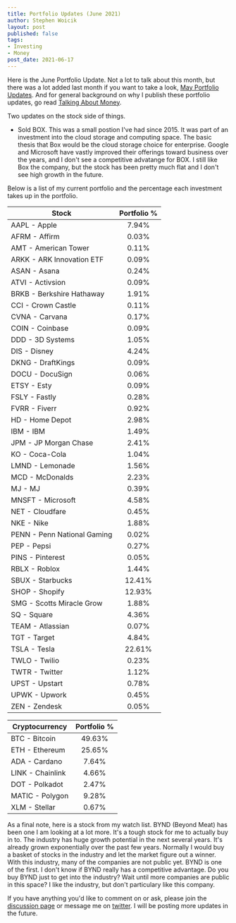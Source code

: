 ```yaml
---
title: Portfolio Updates (June 2021)
author: Stephen Woicik
layout: post
published: false
tags:
- Investing
- Money
post_date: 2021-06-17
---
```

Here is the June Portfolio Update. Not a lot to talk about this month, but there was a lot added last month if you want to take a look, [May Portfolio Updates](https://swoicik.com/2021/may-portfolio-updates). And for general background on why I publish these portfolio updates, go read [Talking About Money](https://swoicik.com/2020/talk-about-money).

Two updates on the stock side of things.
- Sold BOX. This was a small postion I've had since 2015. It was part of an investment into the cloud storage and computing space. The basic thesis that Box would be the cloud storage choice for enterprise. Google and Microsoft have vastly improved their offerings toward business over the years, and I don't see a competitive advatange for BOX. I still like Box the company, but the stock has been pretty much flat and I don't see high growth in the future.

Below is a list of my current portfolio and the percentage each investment takes up in the portfolio.

| Stock                       | Portfolio % |
| ---                         | :---:       |
| AAPL - Apple                | 7.94%       |
| AFRM - Affirm               | 0.03%       |
| AMT - American Tower        | 0.11%       |
| ARKK - ARK Innovation ETF   | 0.09%       |
| ASAN - Asana                | 0.24%       |
| ATVI - Activsion            | 0.09%       |
| BRKB - Berkshire Hathaway   | 1.91%       |
| CCI - Crown Castle          | 0.11%       |
| CVNA - Carvana              | 0.17%       |
| COIN - Coinbase             | 0.09%       |
| DDD - 3D Systems            | 1.05%       |
| DIS - Disney                | 4.24%       |
| DKNG - DraftKings           | 0.09%       |
| DOCU - DocuSign             | 0.06%       |
| ETSY - Esty                 | 0.09%       |
| FSLY - Fastly               | 0.28%       |
| FVRR - Fiverr               | 0.92%       |
| HD - Home Depot             | 2.98%       |
| IBM - IBM                   | 1.49%       |
| JPM - JP Morgan Chase       | 2.41%       |
| KO - Coca-Cola              | 1.04%       |
| LMND - Lemonade             | 1.56%       |
| MCD - McDonalds             | 2.23%       |
| MJ - MJ                     | 0.39%       |
| MNSFT - Microsoft           | 4.58%       |
| NET - Cloudfare             | 0.45%       |
| NKE - Nike                  | 1.88%       |
| PENN - Penn National Gaming | 0.02%       |
| PEP - Pepsi                 | 0.27%       |
| PINS - Pinterest            | 0.05%       |
| RBLX - Roblox               | 1.44%       |
| SBUX - Starbucks            | 12.41%      |
| SHOP - Shopify              | 12.93%      |
| SMG - Scotts Miracle Grow   | 1.88%       |
| SQ - Square                 | 4.36%       |
| TEAM - Atlassian            | 0.07%       |
| TGT - Target                | 4.84%       |
| TSLA - Tesla                | 22.61%      |
| TWLO - Twilio               | 0.23%       |
| TWTR - Twitter              | 1.12%       |
| UPST - Upstart              | 0.78%       |
| UPWK - Upwork               | 0.45%       |
| ZEN - Zendesk               | 0.05%       |


| Cryptocurrency              | Portfolio % |
| ---                         | :---:       |
| BTC - Bitcoin               | 49.63%      |
| ETH - Ethereum              | 25.65%      |
| ADA - Cardano               | 7.64%       |
| LINK - Chainlink            | 4.66%       |
| DOT - Polkadot              | 2.47%       |
| MATIC - Polygon             | 9.28%       |
| XLM - Stellar               | 0.67%       |

As a final note, here is a stock from my watch list. BYND (Beyond Meat) has been one I am looking at a lot more. It's a tough stock for me to actually buy in to. The industry has huge growth potential in the next several years. It's already grown exponentially over the past few years. Normally I would buy a basket of stocks in the industry and let the market figure out a winner. With this industry, many of the companies are not public yet. BYND is one of the first. I don't know if BYND really has a competitive advantage. Do you buy BYND just to get into the industry? Wait until more companies are public in this space? I like the industry, but don't particulary like this company. 

If you have anything you'd like to comment on or ask, please join the [discussion page](https://github.com/swoicik/swoicik.github.io/discussions/13) or message me on [twitter](https://twitter.com/swoicik). I will be posting more updates in the future. 
